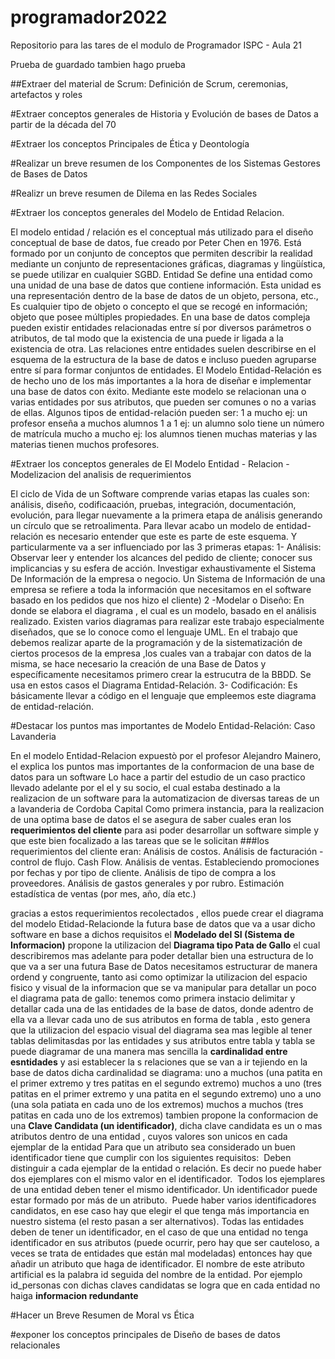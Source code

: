 # programador2022
Repositorio para las tares de el modulo de Programador ISPC - Aula 21


Prueba de guardado tambien hago prueba 


##Extraer del material de Scrum: Definición de Scrum, ceremonias, artefactos y roles



#Extraer conceptos generales de Historia y Evolución de bases de Datos a partir de la década del 70



#Extraer los conceptos Principales de Ética y Deontología



#Realizar un breve resumen de los Componentes de los Sistemas Gestores de Bases de Datos



#Realizr un breve resumen de Dilema en las Redes Sociales



#Extraer los conceptos generales del Modelo de Entidad Relacion.

 El modelo entidad / relación es el conceptual más utilizado para el diseño conceptual de base de datos, fue creado
por Peter Chen en 1976. Está formado por un conjunto de conceptos que permiten describir la realidad mediante un
conjunto de representaciones gráficas, diagramas y lingüística, se puede utilizar en cualquier SGBD.
 Entidad Se define una entidad como una unidad de una base de datos que contiene información.
 Esta unidad es una representación dentro de la base de datos de un objeto, persona, etc.,
Es cualquier tipo de objeto o concepto el que se recogé en información; objeto que posee múltiples propiedades.
En una base de datos compleja pueden existir entidades relacionadas entre sí por diversos parámetros o atributos,
de tal modo que la existencia de una puede ir ligada a la existencia de otra.
 Las relaciones entre entidades suelen describirse en el esquema de la estructura de la base de datos e incluso
pueden agruparse entre sí para formar conjuntos de entidades.
 El Modelo Entidad-Relación es de hecho uno de los más importantes a la hora de diseñar e implementar una base de datos con éxito.
Mediante este modelo se relacionan una o varias entidades por sus atributos, que pueden ser comunes o no a varias de ellas.
Algunos tipos de entidad-relación pueden ser:
  1 a mucho ej: un profesor enseña a muchos alumnos
  1 a 1 ej: un alumno solo tiene un número de matrícula
  mucho a mucho ej: los alumnos tienen muchas materias y las materias tienen muchos profesores.


#Extraer los conceptos generales de El Modelo Entidad - Relacion - Modelizacion del analisis de requerimientos

El ciclo de Vida de un Software comprende varias etapas las cuales son: análisis, diseño, codificaación, pruebas, integración, documentación, evolución, para llegar nuevamente a la primera etapa de análisis generando un círculo que se retroalimenta.
Para llevar acabo un modelo de entidad-relación es necesario entender que este es parte de este esquema. Y particularmente va a ser influenciado por las 3 primeras etapas:
1- Análisis: Observar leer y entender los alcances del pedido de cliente; conocer sus implicancias y su esfera de acción. Investigar exhaustivamente el Sistema De Información de la empresa o negocio. Un Sistema de Información de una empresa se refiere a toda la información que necesitamos en el software basado en los pedidos que nos hizo el cliente)
2 -Modelar o Diseño: En donde se elabora el diagrama , el cual es un modelo, basado en el análisis realizado. Existen varios diagramas para realizar este trabajo especialmente diseñados, que se lo conoce como el lenguaje UML. En el trabajo que debemos realizar aparte de la programación y de la sistematización de ciertos procesos de la empresa ,los cuales van a trabajar con datos de la misma, se hace necesario la creación de una Base de Datos y específicamente necesitamos primero crear la estrucutra de la BBDD. Se usa en estos casos el Diagrama Entidad-Relación.
3- Codificación: Es básicamente llevar a código en el lenguaje que empleemos este diagrama de entidad-relación. 


#Destacar los puntos mas importantes de Modelo Entidad-Relación: Caso Lavanderia

En el modelo Entidad-Relacion expuestò por el profesor Alejandro Mainero, el explica los puntos mas importantes de la conformacion de una base de datos para un software 
Lo hace a partir  del estudio de un caso practico llevado adelante por el el y su socio, el cual estaba destinado a la realizacion de un software para la automatizacion de diversas tareas de un a lavanderia de Cordoba Capital
Como primera instancia, para la realizacion de una optima base de datos el se asegura de saber cuales eran los  **requerimientos del cliente** para asi poder desarrollar un software simple y que este bien focalizado a las tareas que se le solicitan
###los requerimientos del cliente eran:
Análisis de costos.
Análisis de facturación - control de flujo. Cash Flow.
Análisis de ventas. Estableciendo promociones por fechas y por tipo de cliente.
Análisis de tipo de compra a los proveedores.
Análisis de gastos generales y por rubro.
Estimación estadística de ventas (por mes, año, día etc.)

gracias a estos requerimientos recolectados , ellos puede crear el diagrama  del modelo Etidad-Relacionde la futura base de datos que va a usar dicho software
en base a dichos requisitos el **Modelado  del SI (Sistema de Informacion)** propone la utilizacion del **Diagrama tipo Pata de Gallo** el cual describiremos mas adelante
para poder detallar bien una estructura de lo que va a ser una futura Base de Datos necesitamos estructurar de manera ordend y congruente, tanto asi como optimizar la utilizacion del espacio fisico y visual de la informacion que se va manipular
para detallar un poco el diagrama pata de gallo: tenemos como primera instacio delimitar y detallar cada una de las entidades de la base de datos, donde adentro de ella va a llevar cada uno de sus atributos en forma de tabla , esto genera  que la utilizacion del espacio visual del diagrama sea mas  legible 
al tener tablas delimitasdas por las entidades y sus atributos
entre tabla y tabla se puede diagramar de una manera mas  sencilla la **cardinalidad entre esntidades** y asi establecer la s relaciones que se van a ir tejiendo en la base de datos
dicha cardinalidad se diagrama: uno a muchos (una patita en el primer extremo y tres patitas en el segundo  extremo)
muchos a uno (tres patitas  en el primer extremo  y una patita en el segundo extremo)
uno a uno (una sola patiata en cada uno de los extremos)
muchos a muchos (tres patitas en cada uno de los extremos)
tambien propone la conformacion de una **Clave  Candidata (un identificador)**, dicha clave candidata es un o mas atributos dentro de una entidad , cuyos valores son unicos en cada ejemplar de la entidad
Para que un atributo sea considerado un buen identificador tiene que cumplir con los siguientes requisitos: 
 Deben distinguir a cada ejemplar de la entidad o relación. Es decir no puede haber dos ejemplares con el mismo valor en el identificador. 
 Todos los ejemplares de una entidad deben tener el mismo identificador.
 Un identificador puede estar formado por más de un atributo. 
 Puede haber varios identificadores candidatos, en ese caso hay que elegir el que tenga más importancia en nuestro sistema (el resto pasan a ser alternativos).
Todas las entidades deben de tener un identificador, en el caso de que una entidad no tenga identificador en sus atributos (puede ocurrir, pero hay que ser cauteloso, a veces se trata de entidades que están mal modeladas) entonces hay que añadir un atributo que haga de identificador. El nombre de este atributo artificial es la palabra id seguida del nombre de la entidad. Por ejemplo id_personas
con dichas claves candidatas se logra que en cada entidad no haiga **informacion redundante**





#Hacer un Breve Resumen de Moral vs Ética




#exponer los conceptos principales de Diseño de bases de datos relacionales





